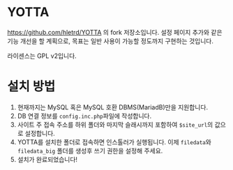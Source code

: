 # YOTTA
https://github.com/hletrd/YOTTA 의 fork 저장소입니다.
설정 페이지 추가와 같은 기능 개선을 할 계획으로, 목표는 일반 사용이 가능할 정도까지 구현하는 것입니다.

라이센스는 GPL v2입니다.

# 설치 방법
1. 현재까지는 MySQL 혹은 MySQL 호환 DBMS(MariadB)만을 지원합니다.
2. DB 연결 정보를 `config.inc.php`파일에 작성합니다.
3. 사이트 주 접속 주소를 하위 폴더와 마지막 슬래시까지 포함하여 `$site_url`의 값으로 설정합니다.
4. YOTTA를 설치한 폴더로 접속하면 인스톨러가 실행됩니다. 이제 `filedata`와 `filedata_big` 폴더를 생성후 쓰기 권한을 설정해 주세요.
5. 설치가 완료되었습니다!
